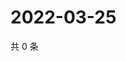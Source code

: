 # 2022-03-25

共 0 条

<!-- BEGIN WEIBO -->
<!-- 最后更新时间 Fri Mar 25 2022 12:02:14 GMT+0800 (China Standard Time) -->

<!-- END WEIBO -->
